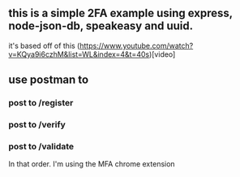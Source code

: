 
## this is a simple 2FA example using express, node-json-db, speakeasy and uuid.

it's based off of this (https://www.youtube.com/watch?v=KQya9i6czhM&list=WL&index=4&t=40s)[video]

## use postman to

### post to /register

### post to /verify

### post to /validate

In that order.
I'm using the MFA chrome extension